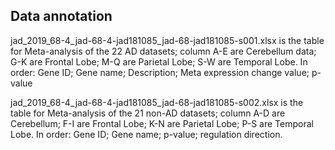 ## Data annotation
jad_2019_68-4_jad-68-4-jad181085_jad-68-jad181085-s001.xlsx is the table for Meta-analysis of the 22 AD datasets;
column A-E are Cerebellum data; G-K are Frontal Lobe; M-Q are Parietal Lobe; S-W are Temporal Lobe.
In order: Gene ID; Gene name; Description; Meta expression change value; p-value

jad_2019_68-4_jad-68-4-jad181085_jad-68-jad181085-s002.xlsx is the table for Meta-analysis of the 21 non-AD datasets;
column A-D are Cerebellum; F-I are Frontal Lobe; K-N are Parietal Lobe; P-S are Temporal Lobe.
In order: Gene ID; Gene name; p-value; regulation direction.
